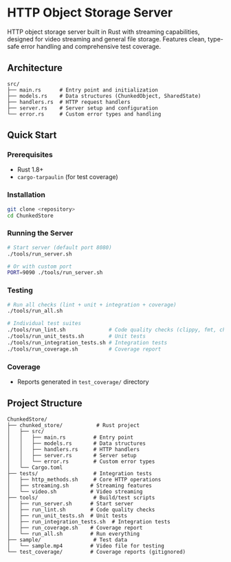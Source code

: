 # HTTP Object Storage Server

HTTP object storage server built in Rust with streaming capabilities, designed for video streaming and general file storage. Features clean, type-safe error handling and comprehensive test coverage.

## Architecture

```
src/
├── main.rs      # Entry point and initialization
├── models.rs    # Data structures (ChunkedObject, SharedState)
├── handlers.rs  # HTTP request handlers
├── server.rs    # Server setup and configuration
└── error.rs     # Custom error types and handling
```

## Quick Start

### Prerequisites

- Rust 1.8+
- `cargo-tarpaulin` (for test coverage)

### Installation

```bash
git clone <repository>
cd ChunkedStore
```

### Running the Server

```bash
# Start server (default port 8080)
./tools/run_server.sh

# Or with custom port
PORT=9090 ./tools/run_server.sh
```

### Testing

```bash
# Run all checks (lint + unit + integration + coverage)
./tools/run_all.sh

# Individual test suites
./tools/run_lint.sh              # Code quality checks (clippy, fmt, check)
./tools/run_unit_tests.sh        # Unit tests
./tools/run_integration_tests.sh # Integration tests
./tools/run_coverage.sh          # Coverage report
```
### Coverage
- Reports generated in `test_coverage/` directory

## Project Structure

```
ChunkedStore/
├── chunked_store/           # Rust project
│   ├── src/
│   │   ├── main.rs         # Entry point
│   │   ├── models.rs       # Data structures
│   │   ├── handlers.rs     # HTTP handlers
│   │   ├── server.rs       # Server setup
│   │   └── error.rs        # Custom error types
│   └── Cargo.toml
├── tests/                  # Integration tests
│   ├── http_methods.sh     # Core HTTP operations
│   ├── streaming.sh       # Streaming features
│   └── video.sh           # Video streaming
├── tools/                  # Build/test scripts
│   ├── run_server.sh      # Start server
│   ├── run_lint.sh        # Code quality checks
│   ├── run_unit_tests.sh  # Unit tests
│   ├── run_integration_tests.sh  # Integration tests
│   ├── run_coverage.sh    # Coverage report
│   └── run_all.sh         # Run everything
├── sample/                 # Test data
│   └── sample.mp4         # Video file for testing
└── test_coverage/         # Coverage reports (gitignored)
```
